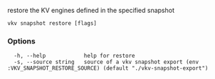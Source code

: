 restore the KV engines defined in the specified snapshot

```
vkv snapshot restore [flags]
```

### Options

```
  -h, --help            help for restore
  -s, --source string   source of a vkv snapshot export (env :VKV_SNAPSHOT_RESTORE_SOURCE) (default "./vkv-snapshot-export")
```